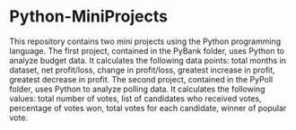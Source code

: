 # Python-MiniProjects
This repository contains two mini projects using the Python programming language. The first project, contained in the PyBank folder, uses Python to analyze budget data. It calculates the following data points: total months in dataset, net profit/loss, change in profit/loss, greatest increase in profit, greatest decrease in profit. The second project, contained in the PyPoll folder, uses Python to analyze polling data. It calculates the following values: total number of votes, list of candidates who received votes, percentage of votes won, total votes for each candidate, winner of popular vote.
